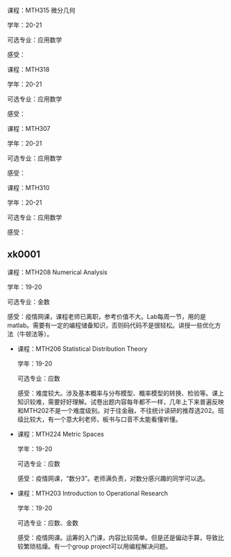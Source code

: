 课程：MTH315 微分几何

学年：20-21

可选专业：应用数学

感受：

课程：MTH318

学年：20-21

可选专业：应用数学

感受：

课程：MTH307

学年：20-21

可选专业：应用数学

感受：

课程：MTH310

学年：20-21

可选专业：应用数学

感受：

## xk0001

课程：MTH208     Numerical  Analysis   

  学年：19-20

  可选专业：金数

  感受：疫情网课，课程老师已离职，参考价值不大。Lab每周一节，用的是matlab。需要有一定的编程储备知识，否则码代码不是很轻松。讲授一些优化方法（牛顿法等）。

- 课程：MTH206     Statistical  Distribution Theory  

  学年：19-20

  可选专业：应数

  感受：难度较大。涉及基本概率与分布模型、概率模型的转换、检验等。课上知识较难，需要好好理解。试卷出题内容每年都不一样，几年上下来普遍反映和MTH202不是一个难度级别。对于往金融，不往统计读研的推荐选202。班级比较大，有一个意大利老师，板书与口音不太能看懂听懂。

- 课程：MTH224     Metric  Spaces  

  学年：19-20

  可选专业：应数

  感受：疫情网课，“数分3”。老师满负责，对数分感兴趣的同学可以选。

- 课程：MTH203     Introduction  to Operational Research  

  学年：19-20

  可选专业：应数、金数

  感受：疫情网课。运筹的入门课，内容比较简单。但是还是偏动手算，导致比较繁琐枯燥。有一个group  project可以用编程解决问题。
